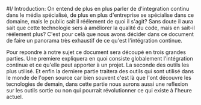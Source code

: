 #I/ Introduction:
On entend de plus en plus parler de d'integration continu dans le média spécialisé, de plus en plus d'entreprise se spécialise dans ce domaine, mais le public sait il réélement de quoi il s'agit? Sans doute il aura sait que cette technologie sers à améliorer la qualité du code, mais en sait-il réélement plus? C'est pour celà que nous avons décider dans ce document de faire un panorama très exhaustif de ce qu'est l'intégration continue.

Pour repondre à notre sujet ce document sera découpé en trois grandes parties. Une premiere expliquera en quoi consiste globalement l'intégration continue et ce qu'elle peut apporter à un projet. La seconde des outils les plus utilisé. Et enfin la derniere partie traitera des outils qui sont utilisé dans le monde de l'open source car bien souvent c'est là que l'ont découvre les tecnologies de demain, dans cette partie nous aurons aussi une reflexion sur les outils sortie ou non qui pourrait révolutionner ce qui existe à l'heure actuel.
